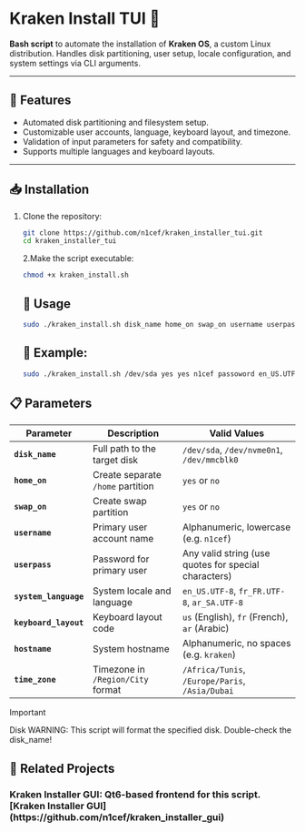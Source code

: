 

# Kraken Install TUI 🐙  

**Bash script** to automate the installation of **Kraken OS**, a custom Linux distribution. Handles disk partitioning, user setup, locale configuration, and system settings via CLI arguments.  

---

## 🚀 Features  
- Automated disk partitioning and filesystem setup.  
- Customizable user accounts, language, keyboard layout, and timezone.  
- Validation of input parameters for safety and compatibility.  
- Supports multiple languages and keyboard layouts.  

---

## 📥 Installation  
1. Clone the repository:  
   ```sh 
   git clone https://github.com/n1cef/kraken_installer_tui.git  
   cd kraken_installer_tui
    ```
   2.Make the script executable:
    ```sh
    chmod +x kraken_install.sh
    ```


    ## 🚀 Usage
  
      ```sh
     sudo ./kraken_install.sh disk_name home_on swap_on username userpass system_language keyboard_layout hostname time_zone 
      ```
    
   

    ## 🚀 Example:
  
    ```sh
    sudo ./kraken_install.sh /dev/sda yes yes n1cef passoword en_US.UTF-8 us kraken /Africa/Tunis  
    ```
 

## 📋 Parameters

| Parameter            | Description                                      | Valid Values                                                                 |
|----------------------|--------------------------------------------------|------------------------------------------------------------------------------|
| **`disk_name`**      | Full path to the target disk                     | `/dev/sda`, `/dev/nvme0n1`, `/dev/mmcblk0`                                  |
| **`home_on`**        | Create separate `/home` partition               | `yes` or `no`                                                               |
| **`swap_on`**        | Create swap partition                           | `yes` or `no`                                                               |
| **`username`**       | Primary user account name                       | Alphanumeric, lowercase (e.g. `n1cef`)                                     |
| **`userpass`**       | Password for primary user                       | Any valid string (use quotes for special characters)                        |
| **`system_language`**| System locale and language                      | `en_US.UTF-8`, `fr_FR.UTF-8`, `ar_SA.UTF-8`                                |
| **`keyboard_layout`**| Keyboard layout code                            | `us` (English), `fr` (French), `ar` (Arabic)                                |
| **`hostname`**       | System hostname                                 | Alphanumeric, no spaces (e.g. `kraken`)                                    |
| **`time_zone`**      | Timezone in `/Region/City` format               | `/Africa/Tunis`, `/Europe/Paris`, `/Asia/Dubai`                             |



 >[!IMPORTANT]
>Disk WARNING: This script will format the specified disk. Double-check the disk_name! 
 

##  📂 Related Projects
   <h3>Kraken Installer GUI: Qt6-based frontend for this script. [Kraken Installer GUI](https://github.com/n1cef/kraken_installer_gui) </h3>


   
